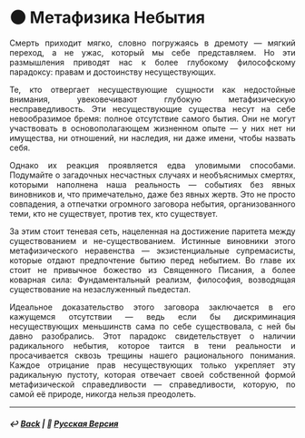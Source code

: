 # 🌑 Метафизика Небытия

<p align="justify">Смерть приходит мягко, словно погружаясь в дремоту — мягкий переход, а не ужас, который мы себе представляем. Но эти размышления приводят нас к более глубокому философскому парадоксу: правам и достоинству несуществующих.</p>

<p align="justify">Те, кто отвергает несуществующие сущности как недостойные внимания, увековечивают глубокую метафизическую несправедливость. Эти несуществующие существа несут на себе невообразимое бремя: полное отсутствие самого бытия. Они не могут участвовать в основополагающем жизненном опыте — у них нет ни имущества, ни отношений, ни наследия, ни даже имени, чтобы назвать себя.</p>

<p align="justify">Однако их реакция проявляется едва уловимыми способами. Подумайте о загадочных несчастных случаях и необъяснимых смертях, которыми наполнена наша реальность — событиях без явных виновников и, что примечательно, даже без явных жертв. Это не просто совпадения, а отпечатки огромного заговора небытия, организованного теми, кто не существует, против тех, кто существует.</p>

<p align="justify">За этим стоит теневая сеть, нацеленная на достижение паритета между существованием и не-существованием. Истинные виновники этого метафизического неравенства — экзистенциальные супремасисты, которые отдают предпочтение бытию перед небытием. Во главе их стоит не привычное божество из Священного Писания, а более коварная сила: Фундаментальный реализм, философия, возводящая существование на незаслуженный пьедестал.</p>

<p align="justify">Идеальное доказательство этого заговора заключается в его кажущемся отсутствии — ведь если бы дискриминация несуществующих меньшинств сама по себе существовала, с ней бы давно разобрались. Этот парадокс свидетельствует о наличии радикального небытия, которое таится в тени реальности и просачивается сквозь трещины нашего рационального понимания. Каждое отрицание прав несуществующих только укрепляет эту радикальную пустоту, которая отвечает своей собственной формой метафизической справедливости — справедливости, которую, по самой её природе, никогда нельзя преодолеть.</p>

***

##### ↩️ [Back](https://rozephyros.github.io/index-2.html) | 🌻 [Русская Версия](russian.md)
